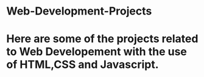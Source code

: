 # Web-Development-Projects
# Here are some of the projects related to Web Developement with the use of HTML,CSS and Javascript.
